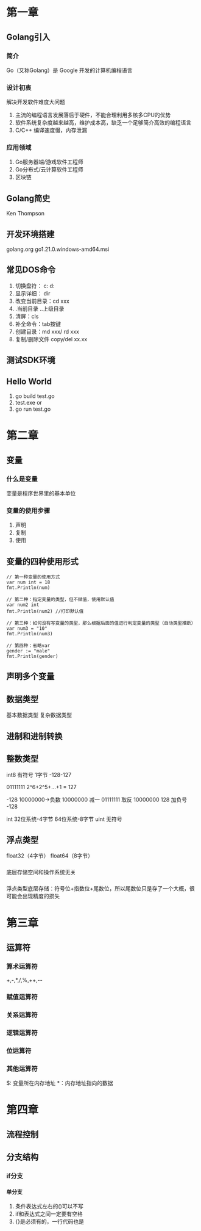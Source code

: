 # 第一章

## Golang引入

### 简介

Go（又称Golang）是 Google 开发的计算机编程语言

### 设计初衷
解决开发软件难度大问题
1. 主流的编程语言发展落后于硬件，不能合理利用多核多CPU的优势
2. 软件系统复杂度越来越高，维护成本高，缺乏一个足够简介高效的编程语言
3. C/C++ 编译速度慢，内存泄漏

### 应用领域
1. Go服务器端/游戏软件工程师
2. Go分布式/云计算软件工程师
3. 区块链


## Golang简史
Ken Thompson

## 开发环境搭建
golang.org go1.21.0.windows-amd64.msi

## 常见DOS命令
1. 切换盘符： c: d:
2. 显示详细： dir
3. 改变当前目录：cd xxx
4. .当前目录 ..上级目录
5. 清屏：cls
6. 补全命令：tab按键
7. 创建目录：md xxx/ rd xxx
8. 复制/删除文件 copy/del xx.xx

## 测试SDK环境

## Hello World
1. go build test.go
2. test.exe
or
1. go run test.go


# 第二章

## 变量

### 什么是变量
变量是程序世界里的基本单位

### 变量的使用步骤
1. 声明
2. 复制
3. 使用

## 变量的四种使用形式
	// 第一种变量的使用方式
	var num int = 18
	fmt.Println(num)

	// 第二种：指定变量的类型，但不赋值，使用默认值
	var num2 int
	fmt.Println(num2) //打印默认值

	// 第三种：如何没有写变量的类型，那么根据后面的值进行判定变量的类型（自动类型推断）
	var num3 = "10"
	fmt.Println(num3)

	// 第四种：省略var
	gender := "male"
	fmt.Println(gender)

## 声明多个变量

## 数据类型
基本数据类型 复杂数据类型

## 进制和进制转换

## 整数类型
int8 有符号 1字节 -128-127

01111111 2^6+2^5+...+1 = 127

-128
10000000->负数
10000000 减一
01111111
取反
10000000 128
加负号 -128


int 32位系统-4字节 64位系统-8字节
uint 无符号 

## 浮点类型
float32（4字节） float64（8字节）
###
底层存储空间和操作系统无关
###
浮点类型底层存储：符号位+指数位+尾数位，所以尾数位只是存了一个大概，很可能会出现精度的损失


# 第三章

## 运算符

### 算术运算符
+,-,*,/,%,++,--

### 赋值运算符

### 关系运算符

### 逻辑运算符

### 位运算符

### 其他运算符
$: 变量所在内存地址
*：内存地址指向的数据

# 第四章

## 流程控制

## 分支结构

### if分支

#### 单分支
1. 条件表达式左右的()可以不写
2. if和表达式之间一定要有空格
3. {}是必须有的，一行代码也是